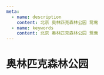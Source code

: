 ```yaml
---
meta:
  - name: description
    content: 北京 奥林匹克森林公园 鸳鸯
  - name: keywords
    content: 北京 奥林匹克森林公园 鸳鸯
---
```

# 奥林匹克森林公园


<ImgPlayer :imgs="[
  'https://5.z.wiki/autoupload/2022-11-05/94d3d8a6c8194b7ebf9c75ef95bb432f.IMG_8925.HEIC.jpg',
  'https://8.z.wiki/autoupload/2022-11-05/2c534f5540ec4e5eaa3a4ae0d1b32d68.IMG_8910.HEIC.jpg',
  'https://5.z.wiki/autoupload/2022-11-05/58b6f46c8cd84568b42449160c212481.IMG_8909.HEIC.jpg',
  'https://2.z.wiki/autoupload/2022-11-05/f54b9120b11c4b7bb584b9969933416a.IMG_8908.HEIC.jpg',
  'https://7.z.wiki/autoupload/2022-11-05/a5ab31b0a4664d139a6eebff4e7c17e3.IMG_8907.HEIC.jpg',
  'https://7.z.wiki/autoupload/2022-11-05/23f1dea1a3044161b888da74b82005fa.IMG_8906.HEIC.jpg',
]" />

